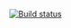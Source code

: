 [![Build status](https://ci.appveyor.com/api/projects/status/u3r9ty3qwhjajax2/branch/main?svg=true)](https://ci.appveyor.com/project/OndineVIP/postman/branch/main)
